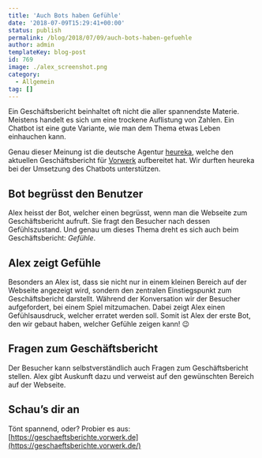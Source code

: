 ```yaml
---
title: 'Auch Bots haben Gefühle'
date: '2018-07-09T15:29:41+00:00'
status: publish
permalink: /blog/2018/07/09/auch-bots-haben-gefuehle
author: admin
templateKey: blog-post
id: 769
image: ./alex_screenshot.png
category:
  - Allgemein
tag: []
---
```


Ein Geschäftsbericht beinhaltet oft nicht die aller spannendste Materie. Meistens handelt es sich um eine trockene Auflistung von Zahlen. Ein Chatbot ist eine gute Variante, wie man dem Thema etwas Leben einhauchen kann.

Genau dieser Meinung ist die deutsche Agentur [heureka](https://www.heureka.de/heureka-einfach-kommunizieren/), welche den aktuellen Geschäftsbericht für [Vorwerk](https://corporate.vorwerk.de/home/) aufbereitet hat. Wir durften heureka bei der Umsetzung des Chatbots unterstützen.

## Bot begrüsst den Benutzer

Alex heisst der Bot, welcher einen begrüsst, wenn man die Webseite zum Geschäftsbericht aufruft. Sie fragt den Besucher nach dessen Gefühlszustand. Und genau um dieses Thema dreht es sich auch beim Geschäftsbericht: _Gefühle_.

## Alex zeigt Gefühle

Besonders an Alex ist, dass sie nicht nur in einem kleinen Bereich auf der Webseite angezeigt wird, sondern den zentralen Einstiegspunkt zum Geschäftsbericht darstellt. Während der Konversation wir der Besucher aufgefordert, bei einem Spiel mitzumachen. Dabei zeigt Alex einen Gefühlsausdruck, welcher erratet werden soll. Somit ist Alex der erste Bot, den wir gebaut haben, welcher Gefühle zeigen kann! 😉

## Fragen zum Geschäftsbericht

Der Besucher kann selbstverständlich auch Fragen zum Geschäftsbericht stellen. Alex gibt Auskunft dazu und verweist auf den gewünschten Bereich auf der Webseite.

## Schau’s dir an

Tönt spannend, oder? Probier es aus: [https://geschaeftsberichte.vorwerk.de](https://geschaeftsberichte.vorwerk.de/)
